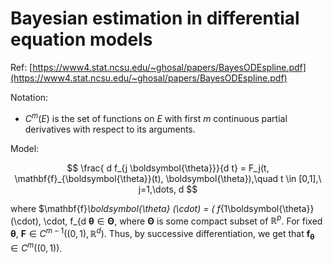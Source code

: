# Bayesian estimation in differential equation models

Ref: [https://www4.stat.ncsu.edu/~ghosal/papers/BayesODEspline.pdf](https://www4.stat.ncsu.edu/~ghosal/papers/BayesODEspline.pdf)

Notation:

- $C^m(E)$ is the set of functions on $E$ with first $m$ continuous partial derivatives with respect to its arguments.

Model:

$$
\frac{ d f_{j \boldsymbol{\theta}}}{d t} = F_j(t, \mathbf{f}_{\boldsymbol{\theta}}(t), \boldsymbol{\theta}),\quad t \in [0,1],\ j=1,\dots, d
$$

where $\mathbf{f}_\boldsymbol{\theta} (\cdot) = ( f_{1\boldsymbol{\theta}}(\cdot), \cdot, f_{d  $\boldsymbol{\theta} \in \boldsymbol{\Theta}$, where $\boldsymbol{\Theta}$ is some compact subset of $\mathbb{R}^p$. For fixed $\boldsymbol{\theta}$, $\mathbf{F} \in C^{m-1}( (0,1), \mathbb{R}^d )$. Thus, by successive differentiation, we get that $\mathbf{f}_\boldsymbol{\theta} \in C^m( (0,1) )$.
<!--stackedit_data:
eyJoaXN0b3J5IjpbNTE3NjE2MzAxLC0xMTUzNjcxOTAzLC0xND
E0MDA2MzQwXX0=
-->